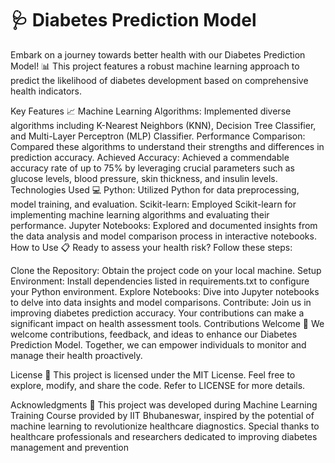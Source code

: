 # 🩺 Diabetes Prediction Model

Embark on a journey towards better health with our Diabetes Prediction Model! 📊 This project features a robust machine learning approach to predict the likelihood of diabetes development based on comprehensive health indicators.

Key Features 📈
Machine Learning Algorithms: Implemented diverse algorithms including K-Nearest Neighbors (KNN), Decision Tree Classifier, and Multi-Layer Perceptron (MLP) Classifier.
Performance Comparison: Compared these algorithms to understand their strengths and differences in prediction accuracy.
Achieved Accuracy: Achieved a commendable accuracy rate of up to 75% by leveraging crucial parameters such as glucose levels, blood pressure, skin thickness, and insulin levels.
Technologies Used 💻
Python: Utilized Python for data preprocessing, model training, and evaluation.
Scikit-learn: Employed Scikit-learn for implementing machine learning algorithms and evaluating their performance.
Jupyter Notebooks: Explored and documented insights from the data analysis and model comparison process in interactive notebooks.
How to Use 📋
Ready to assess your health risk? Follow these steps:

Clone the Repository: Obtain the project code on your local machine.
Setup Environment: Install dependencies listed in requirements.txt to configure your Python environment.
Explore Notebooks: Dive into Jupyter notebooks to delve into data insights and model comparisons.
Contribute: Join us in improving diabetes prediction accuracy. Your contributions can make a significant impact on health assessment tools.
Contributions Welcome 🤝
We welcome contributions, feedback, and ideas to enhance our Diabetes Prediction Model. Together, we can empower individuals to monitor and manage their health proactively.

License 📜
This project is licensed under the MIT License. Feel free to explore, modify, and share the code. Refer to LICENSE for more details.

Acknowledgments 🙌
This project was developed during Machine Learning Training Course provided by IIT Bhubaneswar, inspired by the potential of machine learning to revolutionize healthcare diagnostics.
Special thanks to healthcare professionals and researchers dedicated to improving diabetes management and prevention
